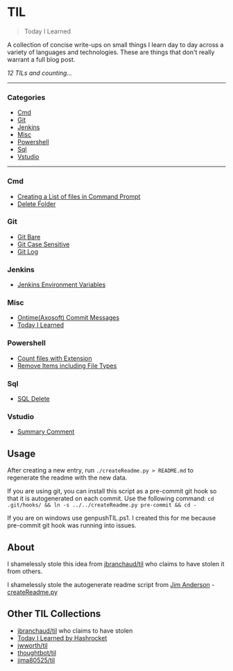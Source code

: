 # TIL

> Today I Learned

A collection of concise write-ups on small things I learn day to day across a
variety of languages and technologies. These are things that don't really
warrant a full blog post.


_12 TILs and counting..._

---

### Categories

* [Cmd](#cmd)
* [Git](#git)
* [Jenkins](#jenkins)
* [Misc](#misc)
* [Powershell](#powershell)
* [Sql](#sql)
* [Vstudio](#vstudio)

---

### Cmd

- [Creating a List of files in Command Prompt](cmd/list-of-files-cmd-or-infile.md)
- [Delete Folder](cmd/delete-folder.md)

### Git

- [Git Bare](git/git-bare.md)
- [Git Case Sensitive](git/git-case-sensitive.md)
- [Git Log](git/git-log.md)

### Jenkins

- [Jenkins Environment Variables](jenkins/env-var.md)

### Misc

- [Ontime(Axosoft) Commit Messages](misc/ontime-commit-messages.md)
- [Today I Learned](misc/til.md)

### Powershell

- [Count files with Extension](powershell/count-files-with-ext.md)
- [Remove Items including File Types](powershell/remove-file.md)

### Sql

- [SQL Delete](sql/sql-delete.md)

### Vstudio

- [Summary Comment](vstudio/summary-comment.md)

## Usage

After creating a new entry, run `./createReadme.py > README.md` to regenerate
the readme with the new data.

If you are using git, you can install this script as a pre-commit git hook so
that it is autogenerated on each commit.  Use the following command:
    `cd .git/hooks/ && ln -s ../../createReadme.py pre-commit && cd -`

If you are on windows use genpushTIL.ps1. I created this for me because pre-commit git hook was running into issues.


## About

I shamelessly stole this idea from
[jbranchaud/til](https://github.com/jbranchaud/til) who claims to have stolen
it from others.

I shamelessly stole the autogenerate readme script from [Jim Anderson](https://github.com/jima80525/til) - [createReadme.py](createReadme.py)


## Other TIL Collections

* [jbranchaud/til](https://github.com/jbranchaud/til) who claims to have stolen
* [Today I Learned by Hashrocket](https://til.hashrocket.com)
* [jwworth/til](https://github.com/jwworth/til)
* [thoughtbot/til](https://github.com/thoughtbot/til)
* [jima80525/til](https://github.com/jima80525/til)